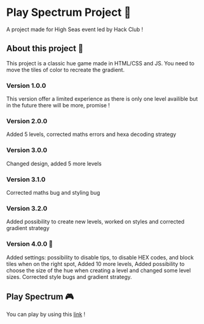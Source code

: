 # Play  Spectrum Project 🎨
A project made for High Seas event led by Hack Club !
## About this project 🧭
This project is a classic hue game made in HTML/CSS and JS. You need to move the tiles of color to recreate the gradient.
### Version 1.0.0 
This version offer a limited experience as there is only one level availible but in the future there will be more, promise !
### Version 2.0.0
Added 5 levels, corrected maths errors and hexa decoding strategy
### Version 3.0.0
Changed design, added 5 more levels
### Version 3.1.0 
Corrected maths bug and styling bug
### Version 3.2.0 
Added possibility to create new levels, worked on styles and corrected gradient strategy
### Version 4.0.0 🔨
Added settings: possibility to disable tips, to disable HEX codes, and block tiles when on the right spot,
Added 10 more levels,
Added possibility to choose the size of the hue when creating a level and changed some level sizes.
Corrected style bugs and gradient strategy.
## Play Spectrum 🎮
You can play by using this [link](https://play-spectrum.vercel.app/) !

